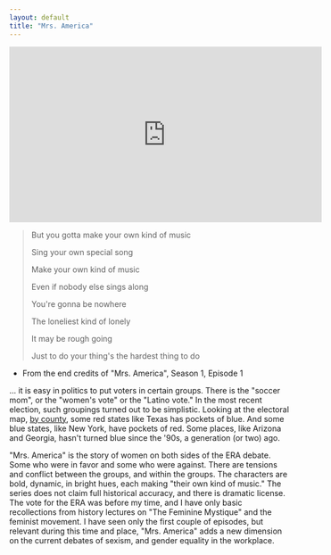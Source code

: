 ```yaml
---
layout: default
title: "Mrs. America"
---
```

<div class="video-container">
<iframe width="560" height="315" src="https://www.youtube.com/embed/iQ7dTMPwUi8" frameborder="0" allow="accelerometer; autoplay; clipboard-write; encrypted-media; gyroscope; picture-in-picture" allowfullscreen></iframe>
</div>

> <p> But you gotta make your own kind of music </p>
> <p> Sing your own special song </p>
> <p> Make your own kind of music </p>
> <p> Even if nobody else sings along </p>
> <p> You're gonna be nowhere </p>
> <p> The loneliest kind of lonely </p>
> <p> It may be rough going </p>
> <p> Just to do your thing's the hardest thing to do </p>

- From the end credits of "Mrs. America", Season 1, Episode 1

... it is easy in politics to put voters in certain groups. There is the "soccer mom", or the "women's vote" or the "Latino vote." In the most recent election, such groupings turned out to be simplistic. Looking at the electoral map, [by county](https://www.wsj.com/election-results-2020/), some red states like Texas has pockets of blue. And some blue states, like New York, have pockets of red. Some places, like Arizona and Georgia, hasn't turned blue since the '90s, a generation (or two) ago.

"Mrs. America" is the story of women on both sides of the ERA debate. Some who were in favor and some who were against. There are tensions and conflict between the groups, and within the groups. The characters are bold, dynamic, in bright hues, each making "their own kind of music." The series does not claim full historical accuracy, and there is dramatic license. The vote for the ERA was before my time, and I have only basic recollections from history lectures on "The Feminine Mystique" and the feminist movement. I have seen only the first couple of episodes, but relevant during this time and place, "Mrs. America" adds a new dimension on the current debates of sexism, and gender equality in the workplace.